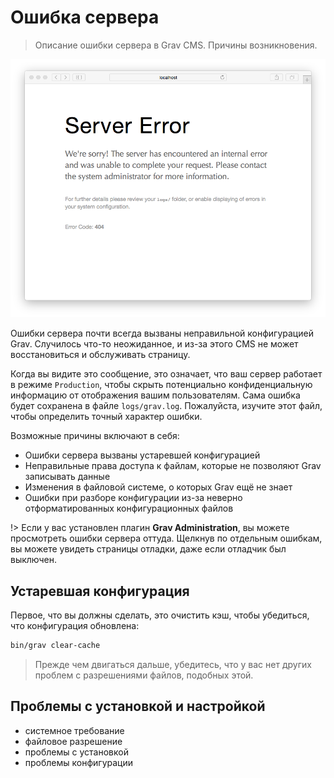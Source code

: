 # Ошибка сервера

> Описание ошибки сервера в Grav CMS. Причины возникновения.

![](grav-server-error.png)

Ошибки сервера почти всегда вызваны неправильной конфигурацией Grav. Случилось что-то неожиданное, и из-за этого CMS не может восстановиться и обслуживать страницу.

Когда вы видите это сообщение, это означает, что ваш сервер работает в режиме `Production`, чтобы скрыть потенциально конфиденциальную информацию от отображения вашим пользователям.  Сама ошибка будет сохранена в файле `logs/grav.log`.  Пожалуйста, изучите этот файл, чтобы определить точный характер ошибки.

Возможные причины включают в себя:

* Ошибки сервера вызваны устаревшей конфигурацией
* Неправильные права доступа к файлам, которые не позволяют Grav записывать данные
* Изменения в файловой системе, о которых Grav ещё не знает
* Ошибки при разборе конфигурации из-за неверно отформатированных конфигурационных файлов


!> Если у вас установлен плагин **Grav Administration**, вы можете просмотреть ошибки сервера оттуда. Щелкнув по отдельным ошибкам, вы можете увидеть страницы отладки, даже если отладчик был выключен.

## Устаревшая конфигурация

Первое, что вы должны сделать, это очистить кэш, чтобы убедиться, что конфигурация обновлена:

```bash
bin/grav clear-cache
```

> Прежде чем двигаться дальше, убедитесь, что у вас нет других проблем с разрешениями файлов, подобных этой.

## Проблемы с установкой и настройкой

- системное требование
- файловое разрешение
- проблемы с установкой
- проблемы конфигурации
